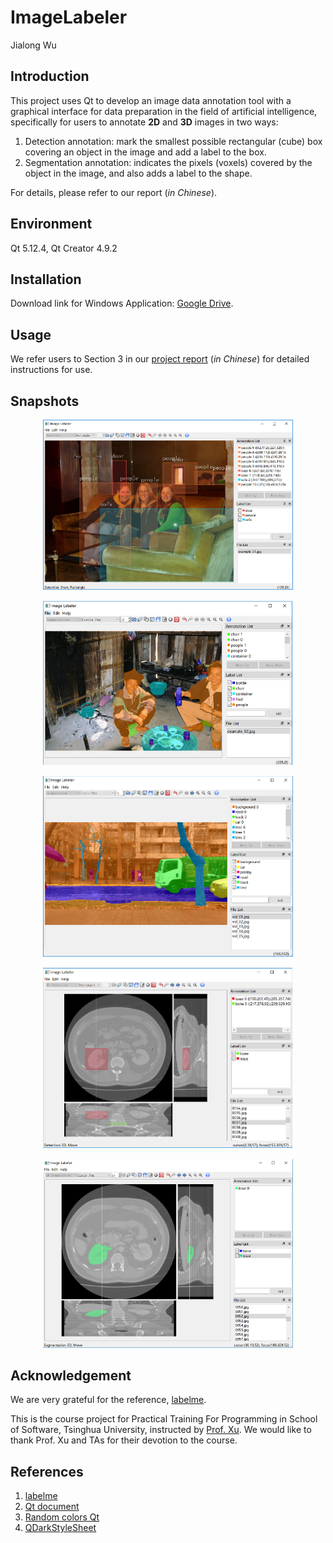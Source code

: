 # ImageLabeler

Jialong Wu

## Introduction

This project uses Qt to develop an image data annotation tool with a graphical interface for data preparation in the field of artificial intelligence, specifically for users to annotate **2D** and **3D** images in two ways: 

1. Detection annotation: mark the smallest possible rectangular (cube) box covering an object in the image and add a label to the box. 
2. Segmentation annotation: indicates the pixels (voxels) covered by the object in the image, and also adds a label to the shape.

For details, please refer to our report (*in Chinese*).

## Environment

Qt 5.12.4, Qt Creator 4.9.2

## Installation

Download link for Windows Application: [Google Drive](https://drive.google.com/file/d/1BQ8jBtVMa8WzyCPnTMI7leY5lvT-D3gr/view?usp=sharing).

## Usage 

We refer users to Section 3 in our [project report](https://github.com/Manchery/ImageLabeler/blob/master/doc/%E5%9F%BA%E4%BA%8EQt%E5%AE%9E%E7%8E%B0%E7%9A%84%E5%9B%BE%E7%89%87%E6%95%B0%E6%8D%AE%E6%A0%87%E6%B3%A8%E5%B7%A5%E5%85%B7_%E6%96%87%E6%A1%A3.pdf) (*in Chinese*) for detailed instructions for use.

## Snapshots

<p align="center">
  <img src="doc/figures/snapshot1.png" width="400px" />
</p>

<p align="center">
  <img src="doc/figures/snapshot2.png" width="400px" />
</p>

<p align="center">
  <img src="doc/figures/snapshot3.png" width="400px" />
</p>

<p align="center">
  <img src="doc/figures/snapshot4.png" width="400px" />
</p>

<p align="center">
  <img src="doc/figures/snapshot5.png" width="400px" />
</p>

## Acknowledgement 

We are very grateful for the reference, [labelme](https://github.com/wkentaro/labelme).

This is the course project for Practical Training For Programming in School of Software, Tsinghua University, instructed by [Prof. Xu](http://xufeng.site/). We would like to thank Prof. Xu and TAs for their devotion to the course.

## References

1. [labelme](https://github.com/wkentaro/labelme)
2. [Qt document](https://doc.qt.io/qt-5/index.html)
3. [Random colors Qt](https://gist.github.com/ialhashim/b39a68cf48a0d2e66621)
4. [QDarkStyleSheet](https://github.com/ColinDuquesnoy/QDarkStyleSheet)
